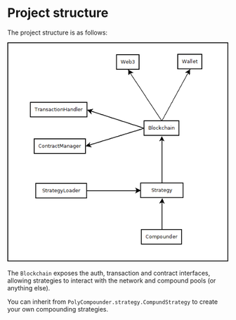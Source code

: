 # Project structure

The project structure is as follows:

![PolyCompounder entities structure](docs/Entities.png)

The `Blockchain` exposes the auth, transaction and contract interfaces, allowing strategies to interact with the
network and compound pools (or anything else).

You can inherit from `PolyCompounder.strategy.CompundStrategy` to create your own compounding strategies.

